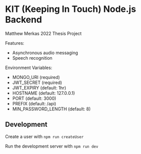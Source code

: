 # KIT (Keeping In Touch) Node.js Backend

Matthew Merkas 2022 Thesis Project

Features:

- Asynchronous audio messaging
- Speech recognition

Environment Variables:

- MONGO_URI (required)
- JWT_SECRET (required)
- JWT_EXPIRY (default: 1hr)
- HOSTNAME (default: 127.0.0.1)
- PORT (default: 3000)
- PREFIX (default: /api)
- MIN_PASSWORD_LENGTH (default: 8)

## Development

Create a user with `npm run createUser`

Run the development server with `npm run dev`
